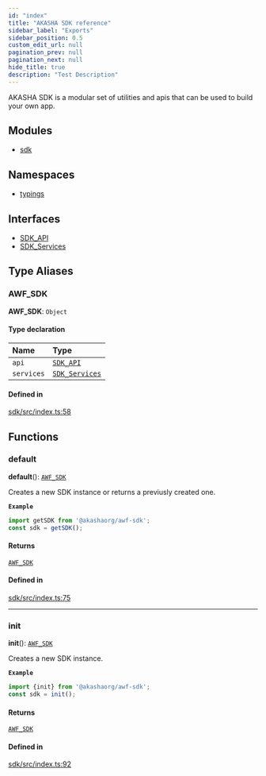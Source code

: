 ```yaml
---
id: "index"
title: "AKASHA SDK reference"
sidebar_label: "Exports"
sidebar_position: 0.5
custom_edit_url: null
pagination_prev: null
pagination_next: null
hide_title: true
description: "Test Description"
---
```


AKASHA SDK is a modular set of utilities and apis that can be used to build
your own app.

## Modules

- [sdk](modules/sdk.md)

## Namespaces

- [typings](namespaces/typings.md)

## Interfaces

- [SDK\_API](interfaces/SDK_API.md)
- [SDK\_Services](interfaces/SDK_Services.md)

## Type Aliases

### AWF\_SDK

 **AWF\_SDK**: `Object`

#### Type declaration

| Name | Type |
| :------ | :------ |
| `api` | [`SDK_API`](interfaces/SDK_API.md) |
| `services` | [`SDK_Services`](interfaces/SDK_Services.md) |

#### Defined in

[sdk/src/index.ts:58](https://github.com/AKASHAorg/akasha-core/blob/978d02d1/sdk/src/index.ts#L58)

## Functions

### default

**default**(): [`AWF_SDK`](#awf_sdk)

Creates a new SDK instance or returns a previusly created one.

**`Example`**

```ts
import getSDK from '@akashaorg/awf-sdk';
const sdk = getSDK();
```

#### Returns

[`AWF_SDK`](#awf_sdk)

#### Defined in

[sdk/src/index.ts:75](https://github.com/AKASHAorg/akasha-core/blob/978d02d1/sdk/src/index.ts#L75)

___

### init

**init**(): [`AWF_SDK`](#awf_sdk)

Creates a new SDK instance.

**`Example`**

```ts
import {init} from '@akashaorg/awf-sdk';
const sdk = init();
```

#### Returns

[`AWF_SDK`](#awf_sdk)

#### Defined in

[sdk/src/index.ts:92](https://github.com/AKASHAorg/akasha-core/blob/978d02d1/sdk/src/index.ts#L92)
